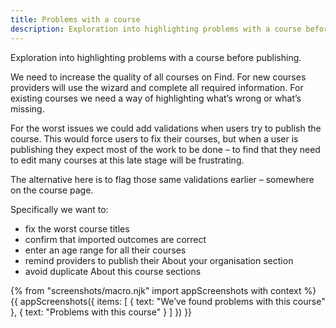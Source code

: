 ```yaml
---
title: Problems with a course
description: Exploration into highlighting problems with a course before publishing.
---
```

Exploration into highlighting problems with a course before publishing.

We need to increase the quality of all courses on Find. For new courses providers will use the wizard and complete all required information. For existing courses we need a way of highlighting what’s wrong or what’s missing.

For the worst issues we could add validations when users try to publish the course. This would force users to fix their courses, but when a user is publishing they expect most of the work to be done – to find that they need to edit many courses at this late stage will be frustrating.

The alternative here is to flag those same validations earlier – somewhere on the course page.

Specifically we want to:

* fix the worst course titles
* confirm that imported outcomes are correct
* enter an age range for all their courses
* remind providers to publish their About your organisation section
* avoid duplicate About this course sections

{% from "screenshots/macro.njk" import appScreenshots with context %}
{{ appScreenshots({
  items: [
    { text: "We’ve found problems with this course" },
    { text: "Problems with this course" }
  ]
}) }}
